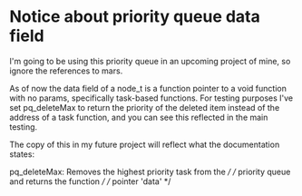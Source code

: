 # Notice about priority queue data field
I'm going to be using this priority queue in an upcoming project of mine, so ignore the references to mars.

As of now the data field of a node_t is a function pointer to a void function with no params, specifically task-based functions. For testing purposes I've set pq_deleteMax to return the priority of the deleted item instead of the address of a task function, and you can see this reflected in the main testing.

The copy of this in my future project will reflect what the documentation states:

pq_deleteMax: Removes the highest priority task from the   */
/*            priority queue and returns the function      */
/*            pointer 'data'                               */
